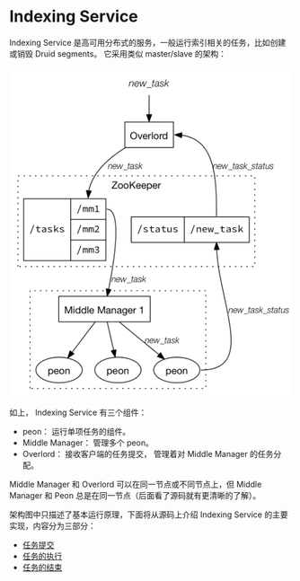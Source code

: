 # Indexing Service

Indexing Service 是高可用分布式的服务，一般运行索引相关的任务，比如创建或销毁 Druid segments。
它采用类似 master/slave 的架构：

![](./indexing-service-01.png)

如上， Indexing Service 有三个组件：
- peon： 运行单项任务的组件。
- Middle Manager： 管理多个 peon。
- Overlord： 接收客户端的任务提交， 管理着对 Middle Manager 的任务分配。

Middle Manager 和 Overlord 可以在同一节点或不同节点上，但 Middle Manager 和 Peon 总是在同一节点（后面看了源码就有更清晰的了解）。

架构图中只描述了基本运行原理，下面将从源码上介绍 Indexing Service 的主要实现，内容分为三部分：

- [任务提交](./indexing-service-submit-task.md)
- [任务的执行](/TODO)
- [任务的结束](/TODO)
